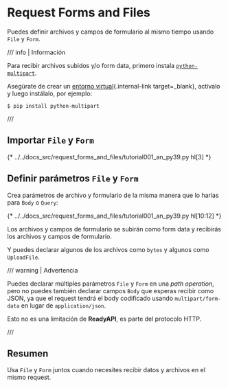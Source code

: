 # Request Forms and Files

Puedes definir archivos y campos de formulario al mismo tiempo usando `File` y `Form`.

/// info | Información

Para recibir archivos subidos y/o form data, primero instala <a href="https://github.com/Kludex/python-multipart" class="external-link" target="_blank">`python-multipart`</a>.

Asegúrate de crear un [entorno virtual](../virtual-environments.md){.internal-link target=_blank}, actívalo y luego instálalo, por ejemplo:

```console
$ pip install python-multipart
```

///

## Importar `File` y `Form`

{* ../../docs_src/request_forms_and_files/tutorial001_an_py39.py hl[3] *}

## Definir parámetros `File` y `Form`

Crea parámetros de archivo y formulario de la misma manera que lo harías para `Body` o `Query`:

{* ../../docs_src/request_forms_and_files/tutorial001_an_py39.py hl[10:12] *}

Los archivos y campos de formulario se subirán como form data y recibirás los archivos y campos de formulario.

Y puedes declarar algunos de los archivos como `bytes` y algunos como `UploadFile`.

/// warning | Advertencia

Puedes declarar múltiples parámetros `File` y `Form` en una *path operation*, pero no puedes también declarar campos `Body` que esperas recibir como JSON, ya que el request tendrá el body codificado usando `multipart/form-data` en lugar de `application/json`.

Esto no es una limitación de **ReadyAPI**, es parte del protocolo HTTP.

///

## Resumen

Usa `File` y `Form` juntos cuando necesites recibir datos y archivos en el mismo request.
